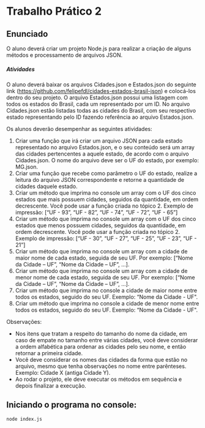 # Trabalho Prático 2

## Enunciado

O aluno deverá criar um projeto Node.js para realizar a criação de alguns métodos e processamento de arquivos JSON.

##### Atividades

O aluno deverá baixar os arquivos Cidades.json e Estados.json do seguinte link (https://github.com/felipefdl/cidades-estados-brasil-json) e colocá-los dentro do seu projeto. O arquivo Estados.json possui uma listagem com todos os estados do Brasil, cada um representado por um ID. No arquivo Cidades.json estão listadas todas as cidades do Brasil, com seu respectivo estado representando pelo ID fazendo referência ao arquivo Estados.json.

Os alunos deverão desempenhar as seguintes atividades:

1. Criar uma função que irá criar um arquivo JSON para cada estado representado no arquivo Estados.json, e o seu conteúdo será um array das cidades pertencentes a aquele estado, de acordo com o arquivo Cidades.json. O nome do arquivo deve ser o UF do estado, por exemplo: MG.json.
2. Criar uma função que recebe como parâmetro o UF do estado, realize a leitura do arquivo JSON correspondente e retorne a quantidade de cidades daquele estado.
3. Criar um método que imprima no console um array com o UF dos cinco estados que mais possuem cidades, seguidos da quantidade, em ordem decrescente. Você pode usar a função criada no tópico 2. Exemplo de impressão: [“UF - 93”, “UF - 82”, “UF - 74”, “UF - 72”, “UF - 65”]
4. Criar um método que imprima no console um array com o UF dos cinco estados que menos possuem cidades, seguidos da quantidade, em ordem decrescente. Você pode usar a função criada no tópico 2. Exemplo de impressão: [“UF - 30”, “UF - 27”, “UF - 25”, “UF - 23”, “UF - 21”]
5. Criar um método que imprima no console um array com a cidade de maior nome de cada estado, seguida de seu UF. Por exemplo: [“Nome da Cidade – UF”, “Nome da Cidade – UF”, ...].
6. Criar um método que imprima no console um array com a cidade de menor nome de cada estado, seguida de seu UF. Por exemplo: [“Nome da Cidade – UF”, “Nome da Cidade – UF”, ...].
7. Criar um método que imprima no console a cidade de maior nome entre todos os estados, seguido do seu UF. Exemplo: “Nome da Cidade - UF".
8. Criar um método que imprima no console a cidade de menor nome entre todos os estados, seguido do seu UF. Exemplo: “Nome da Cidade - UF".

Observações:

- Nos itens que tratam a respeito do tamanho do nome da cidade, em caso de
empate no tamanho entre várias cidades, você deve considerar a ordem alfabética para ordenar as cidades pelo seu nome, e então retornar a primeira cidade.
- Você deve considerar os nomes das cidades da forma que estão no arquivo,
mesmo que tenha observações no nome entre parênteses. Exemplo: Cidade X (antiga Cidade Y).
- Ao rodar o projeto, ele deve executar os métodos em sequência e depois finalizar a execução.

## Iniciando o programa no console:

    node index.js


